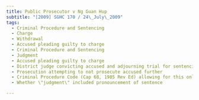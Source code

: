 ```yaml
---
title: Public Prosecutor v Ng Guan Hup 
subtitle: "[2009] SGHC 170 / 24\_July\_2009"
tags:
  - Criminal Procedure and Sentencing
  - Charge
  - Withdrawal
  - Accused pleading guilty to charge
  - Criminal Procedure and Sentencing
  - Judgment
  - Accused pleading guilty to charge
  - District judge convicting accused and adjourning trial for sentencing
  - Prosecution attempting to not prosecute accused further
  - Criminal Procedure Code (Cap 68, 1985 Rev Ed) allowing for this only \"before judgment has been delivered\"
  - Whether \"judgment\" included pronouncement of sentence

---
```


